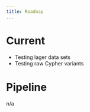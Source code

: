 ```yaml
---
title: Roadmap
...
```


# Current

- Testing lager data sets
- Testing raw Cypher variants

# Pipeline

n/a

